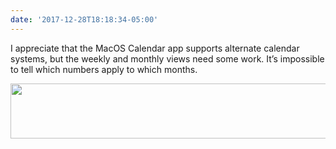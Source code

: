 ```yaml
---
date: '2017-12-28T18:18:34-05:00'
---
```

I appreciate that the MacOS Calendar app supports alternate calendar systems, but the weekly and monthly views need some work. It’s impossible to tell which numbers apply to which months.

<img src="uploads/2017/6758835c1b.jpg" width="600" height="88" />
